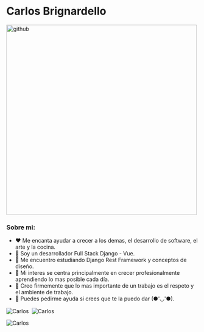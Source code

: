 # Carlos Brignardello

<img width="500" src="https://media3.giphy.com/media/f3CtEsJ72j86DIumaJ/giphy.gif?cid=790b761134cef07aad1845386ac7127501c21d4ac1325ecb&rid=giphy.gif&ct=g" alt="github">

### Sobre mi:

- :hearts: Me encanta ayudar a crecer a los demas, el desarrollo de software, el arte y la cocina. 
- 🔭 Soy un desarrollador Full Stack Django - Vue.
- 🌱 Me encuentro estudiando Django Rest Framework y conceptos de diseño.
- 👯 Mi interes se centra principalmente en crecer profesionalmente aprendiendo lo mas posible cada día.
- 🤔 Creo firmemente que lo mas importante de un trabajo es el respeto y el ambiente de trabajo.
- 💬 Puedes pedirme ayuda si crees que te la puedo dar (●'◡'●).


<p><img align="center" src="https://github-readme-stats.vercel.app/api/top-langs?username=vrigna&show_icons=true&locale=en&theme=tokyonight&langs_count=3" alt="Carlos" /> &nbsp;<img align="center" src="https://github-readme-stats.vercel.app/api?username=vrigna&show_icons=true&locale=en&theme=tokyonight" alt="Carlos" /></p>

<p><img align="center" src="https://github-readme-streak-stats.herokuapp.com/?user=vrigna&theme=dark" alt="Carlos" /></p>
